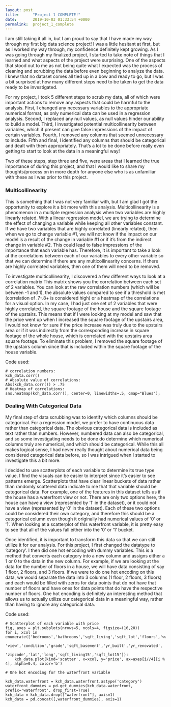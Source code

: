 ```yaml
---
layout: post
title:      "Project 1 COMPLETE!"
date:       2019-10-03 01:33:54 +0000
permalink:  project_1_complete
---
```



I am still taking it all in, but I am proud to say that I have made my way through my first big data science project! I was a little hesitant at first, but as I worked my way through, my confidence definitely kept growing. As I was going through my finalized project, I started to take note of things that I learned and what aspects of the project were surprising.  One of the aspects that stood out to me as not being quite what I expected was the process of cleaning and scrubbing the data before even beginning to analyze the data. I knew that no dataset comes all tied up in a bow and ready to go, but I was a bit surprised at how many different steps need to be taken to get the data ready to be investigated.

For my project, I took 5 different steps to scrub my data, all of which were important actions to remove any aspects that could be harmful to the analysis.  First, I changed any necessary variables to the appropriate numerical format, as only numerical data can be used in a regression analysis. Second, I replaced any null values, as null values hinder our ability to build a model. Third, I investigated potential multicollinearity between variables, which if present can give false impressions of the impact of certain variables. Fourth, I removed any columns that seemed unnecessary to include. Fifth and final, I identified any columns that should be categorical and dealt with them appropriately.  That’s a lot to be done before really even getting to start to look at the data in a meaningful way!  

Two of these steps, step three and five, were areas that I learned the true importance of during this project, and that I would like to share my thoughts/process on in more depth for anyone else who is as unfamiliar with these as I was prior to this project.


### **Multicollinearity**


This is something that I was not very familiar with, but I am glad I got the opportunity to explore it a bit more with this analysis. Multicollinearity is a phenomenon in a multiple regression analysis when two variables are highly linearly related. With a linear regression model, we are trying to determine the effect of changing a variable while keeping all other variables constant.  If we have two variables that are highly correlated (linearly related), then when we go to change variable #1, we will not know if the impact on our model is a result of the change in variable #1 or if it’s from the indirect change in variable #2. This could lead to false impressions of the importance that each variable has.  Therefore, it is important to take a look at the correlations between each of our variables to every other variable so that we can determine if there are any multicollinearity concerns.  If there are highly correlated variables, then one of them will need to be removed. 

To investigate multicollinearity, I discovered a few different ways to look at a correlation matrix This matrix shows you the correlation between each set of 2 variables. You can look at the raw correlation numbers (which will be between -1 and 1), the absolute values compared to see if a threshold is met (correlation of .7-.8+ is considered high) or a heatmap of the correlations for a visual option. In my case, I had just one set of 2 variables that were highly correlated, the square footage of the house and the square footage of the upstairs.  This means that if I were looking at my model and saw that the price went up when I increased the square footage of the upstairs area, I would not know for sure if the price increase was truly due to the upstairs area or if it was indirectly from the corresponding increase in square footage of the whole house, which is correlated with the upstairs area square footage. To eliminate this problem, I removed the square footage of the upstairs column since that is included within the square footage of the house variable.

Code used:

```
# correlation numbers:
kch_data.corr()
# Absolute value of correlations:
Abs(kch_data.corr()) > .75
# Heatmap of correlations:
sns.heatmap(kch_data.corr(), center=0, linewidths=.5, cmap="Blues");
```


### **Dealing With Categorical Data**

My final step of data scrubbing was to identify which columns should be categorical. For a regression model, we prefer to have continuous data rather than categorical data.  The obvious categorical data is included as text rather than numbers. However, numbered data can also be categorical, and so some investigating needs to be done do determine which numerical columns truly are numerical, and which should be categorical. While this all makes logical sense, I had never really thought about numerical data being considered categorical data before, so I was intrigued when I started to investigate this a bit more. 

I decided to use scatterplots of each variable to determine its true type value. I find the visuals can be easier to interpret since it’s easier to see patterns emerge. Scatterplots that have clear linear buckets of data rather than randomly scattered data indicate to me that that variable should be categorical data.  For example, one of the features in this dataset tells us if the house has a waterfront view or not. There are only two options here, the house can have a view (represented by ‘1’ in the dataset), or it could not have a view (represented by ‘0’ in the dataset). Each of these two options could be considered their own category, and therefore this should be a categorical column even though it originally had numerical values of ‘0’ or ‘1’. When looking at a scatterplot of this waterfront variable, it is pretty easy to see that all of the values fall either into the ‘0’ or ‘1’ bucket. 

Once identified, it is important to transform this data so that we can still utilize it for our analysis. For this project, I first changed the datatype to ‘category’. I then did one hot encoding with dummy variables. This is a method that converts each category into a new column and assigns either a 1 or 0 to the data in the new column. For example, if we are looking at the data for the number of floors in a house, we will have data consisting of say 1 floor, 2 floors, and 3 floors. If we were to do one hot encoding on this data, we would separate the data into 3 columns (1 floor, 2 floors, 3 floors) and each would be filled with zeros for data points that do not have that number of floors and have ones for data points that do have the respective number of floors.  One hot encoding is definitely an interesting method that allows us to actually utilize our categorical data in a meaningful way, rather than having to ignore any categorical data.

Code used:

```
# Scatterplot of each variable with price
fig, axes = plt.subplots(nrows=5, ncols=4, figsize=(16,20))
for i, xcol in enumerate(['bedrooms','bathrooms','sqft_living','sqft_lot','floors','waterfront',
                         'view','condition','grade','sqft_basement','yr_built','yr_renovated',
                         'zipcode','lat','long','sqft_living15','sqft_lot15']):
    kch_data.plot(kind='scatter', x=xcol, y='price', ax=axes[i//4][i % 4], alpha=0.4, color='b')
	
# One hot encoding for the waterfront variable

kch_data.waterfront = kch_data.waterfront.astype('category')
waterfront_dummies = pd.get_dummies(kch_data.waterfront, prefix='waterfront', drop_first=True)
kch_data = kch_data.drop(["waterfront"], axis=1)
kch_data = pd.concat([,waterfront_dummies], axis=1)
```

